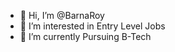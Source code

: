 - 👋 Hi, I’m @BarnaRoy
- 👀 I’m interested in Entry Level Jobs
- 🌱 I’m currently Pursuing B-Tech
<!---
BarnaRoy/BarnaRoy is a ✨ special ✨ repository because its `README.md` (this file) appears on your GitHub profile.
You can click the Preview link to take a look at your changes.
--->

